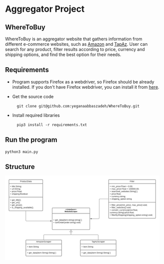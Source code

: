 # Aggregator Project
## WhereToBuy
WhereToBuy is an aggregator website that gathers information from different e-commerce websites, such as [Amazon](https://www.amazon.com/) and [TapAz](https://tap.az/). User can search for any product, filter results according to price, currency and shipping options, and find the best option for their needs.

## Requirements
* Program supports Firefox as a webdriver, so Firefox should be already installed. If you don't have Firefox webdriver, you can install it from [here](https://github.com/mozilla/geckodriver/releases).
* Get the source code

        git clone git@github.com:yeganaabbaszadeh/WhereToBuy.git
* Install required libraries

        pip3 install -r requirements.txt

## Run the program
    python3 main.py

## Structure
![alt text](https://github.com/yeganaabbaszadeh/WhereToBuy/blob/15e8f928d8a891bb00fc248dd0d4ea1eccb60bc5/UML.png "Logo Title Text 1")
